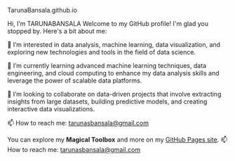 TarunaBansala.github.io

 Hi, I’m TARUNABANSALA
Welcome to my GitHub profile! I'm glad you stopped by. Here's a bit about me:

👀 I’m interested in data analysis, machine learning, data visualization, and exploring new technologies and tools in the field of data science.

🌱 I’m currently learning advanced machine learning techniques, data engineering, and cloud computing to enhance my data analysis skills and leverage the power of scalable data platforms.

💞️ I’m looking to collaborate on data-driven projects that involve extracting insights from large datasets, building predictive models, and creating interactive data visualizations.

📫 How to reach me: tarunasbansala@gmail.com

You can explore my **Magical Toolbox** and more on my [GitHub Pages site](https://TARUNABANSALA.github.io).
📫 How to reach me: tarunasbansala@gmail.com


